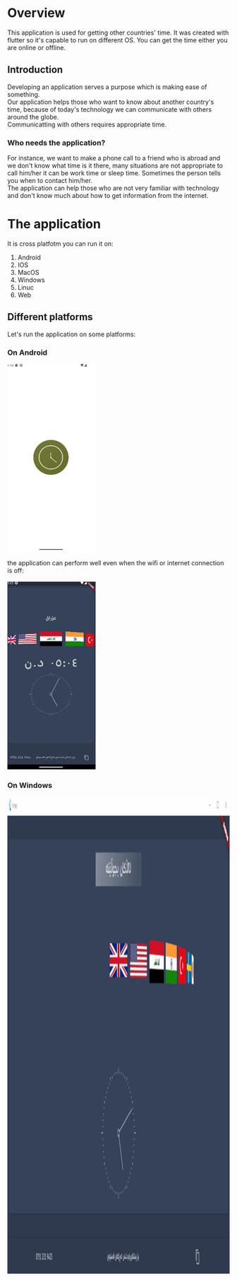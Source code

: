# Overview

This application is used for getting other countries' time.
It was created with flutter so it's capable to run on different OS.
You can get the time either you are online or offline.

## Introduction

Developing an application serves a purpose which is making ease of something.<br />
Our application helps those who want to know about another country's time, because of today's technology we can communicate with others around the globe.<br /> Communicatting with others requires appropriate time.


### Who needs the application?

For instance, we want to make a phone call to a friend who is abroad and we don't know what time is it there, many situations are not appropriate to call him/her it can be work time or sleep time. Sometimes the person tells you when to contact him/her.<br />
The application can help those who are not very familiar with technology and don't know much about how to get information from the internet.<br />

# The application
It is cross platfotm you can run it on:
<ol>
<li>Android</li>
<li>IOS</li>
<li>MacOS</li>
<li>Windows</li>
<li>Linuc</li>
<li>Web</li>
</ol>

## Different platforms
Let's run the application on some platforms:

### On Android

<img src="https://github.com/shahramadalat/Assets/blob/main/RunOnMobileExample.gif" width="200" height="425" />

the application can perform well even when the wifi or internet connection is off: <br /><br />
<img src="https://github.com/shahramadalat/Assets/blob/main/RunWithoutWifi.gif" width="200" height="425" />

### On Windows
<img src="https://github.com/shahramadalat/Assets/blob/main/OnWindows.gif" width="1920" height="1080" />
















